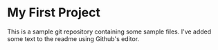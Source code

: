 # My First Project

This is a sample git repository containing some sample files. I've added some text to the readme using Github's editor.
